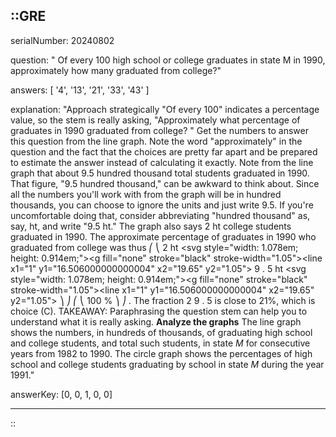 ::GRE
---

serialNumber: 20240802

question: " Of every 100 high school or college graduates in state M in 1990, approximately how many graduated from college?"

answers: [
  '4',
  '13',
  '21',
  '33',
  '43'
]

explanation: "Approach strategically \"Of every 100\" indicates a percentage value, so the stem is really asking, \"Approximately what percentage of graduates in 1990 graduated from college? \" Get the numbers to answer this question from the line graph. Note the word \"approximately\" in the question and the fact that the choices are pretty far apart and be prepared to estimate the answer instead of calculating it exactly. Note from the line graph that about 9.5 hundred thousand total students graduated in 1990. That figure, \"9.5 hundred thousand,\" can be awkward to think about. Since all the numbers you'll work with from the graph will be in hundred thousands, you can choose to ignore the units and just write 9.5. If you're uncomfortable doing that, consider abbreviating \"hundred thousand\" as, say, ht, and write \"9.5 ht.\" The graph also says 2 ht college students graduated in 1990. The approximate percentage of graduates in 1990 who graduated from college was thus ⎛ ⎝ 2 ht <svg style=\"width: 1.078em; height: 0.914em;\"><g fill=\"none\" stroke=\"black\" stroke-width=\"1.05\"><line x1=\"1\" y1=\"16.506000000000004\" x2=\"19.65\" y2=\"1.05\"></line></g></svg> 9 . 5 ht <svg style=\"width: 1.078em; height: 0.914em;\"><g fill=\"none\" stroke=\"black\" stroke-width=\"1.05\"><line x1=\"1\" y1=\"16.506000000000004\" x2=\"19.65\" y2=\"1.05\"></line></g></svg> ⎞ ⎠ ⎛ ⎝ 100 % ⎞ ⎠ . <para>The fraction 2 9 . 5 is close to 21%, which is choice (C).</para> TAKEAWAY: Paraphrasing the question stem can help you to understand what it is really asking. <strong>Analyze the graphs</strong> The line graph shows the numbers, in hundreds of thousands, of graduating high school and college students, and total such students, in state <i>M</i> for consecutive years from 1982 to 1990. The circle graph shows the percentages of high school and college students graduating by school in state <i>M </i>during the year 1991."

answerKey: [0, 0, 1, 0, 0]

---
::